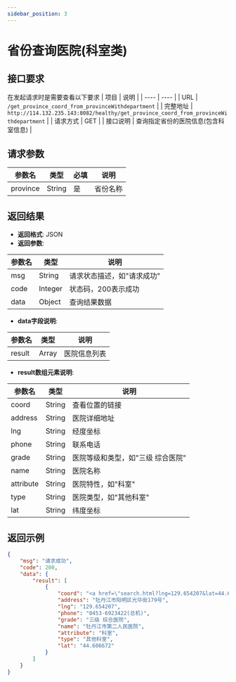 ```yaml
---
sidebar_position: 3
---
```



# 省份查询医院(科室类)

## 接口要求

在发起请求时是需要查看以下要求
| 项目 | 说明 |
| ---- | ---- |
| URL | `/get_province_coord_from_provinceWithdepartment` |
| 完整地址 | `http://114.132.235.143:8082/healthy/get_province_coord_from_provinceWithdepartment` |
| 请求方式 | GET |
| 接口说明 | 查询指定省份的医院信息(包含科室信息) |

## 请求参数

| 参数名 | 类型 | 必填 | 说明 |
| ------ | ---- | ---- | ---- |
| province | String | 是 | 省份名称 |

## 返回结果

- **返回格式**: JSON
- **返回参数**:

| 参数名 | 类型 | 说明 |
| ------ | ---- | ---- |
| msg | String | 请求状态描述，如"请求成功" |
| code | Integer | 状态码，200表示成功 |
| data | Object | 查询结果数据 |

- **data字段说明**:

| 参数名 | 类型 | 说明 |
| ------ | ---- | ---- |
| result | Array | 医院信息列表 |

- **result数组元素说明**:

| 参数名 | 类型 | 说明 |
| ------ | ---- | ---- |
| coord | String | 查看位置的链接 |
| address | String | 医院详细地址 |
| lng | String | 经度坐标 |
| phone | String | 联系电话 |
| grade | String | 医院等级和类型，如"三级 综合医院" |
| name | String | 医院名称 |
| attribute | String | 医院特性，如"科室" |
| type | String | 医院类型，如"其他科室" |
| lat | String | 纬度坐标 |

## 返回示例

```json
{
    "msg": "请求成功",
    "code": 200,
    "data": {
        "result": [
            {
                "coord": "<a href=\"search.html?lng=129.654207&lat=44.606672&hospital_name=牡丹江市第二人民医院\">点击查看</a>",
                "address": "牡丹江市阳明区光华街179号",
                "lng": "129.654207",
                "phone": "0453-6923422(总机)",
                "grade": "三级 综合医院",
                "name": "牡丹江市第二人民医院",
                "attribute": "科室",
                "type": "其他科室",
                "lat": "44.606672"
            }
        ]
    }
}
